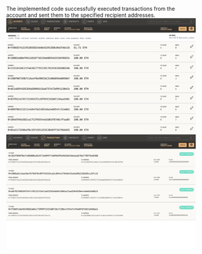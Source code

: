 The implemented code successfully executed transactions from the account and sent them to the specified recipient addresses. 
![Accounts](account.jpg)
![Transactios](transaction.jpg)
